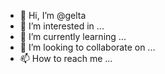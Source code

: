 - 👋 Hi, I’m @gelta
- 👀 I’m interested in ...
- 🌱 I’m currently learning ...
- 💞️ I’m looking to collaborate on ...
- 📫 How to reach me ...

<!---
gelta/gelta is a ✨ special ✨ repository because its `README.md` (this file) appears on your GitHub profile.
You can click the Preview link to take a look at your changes.
--->
